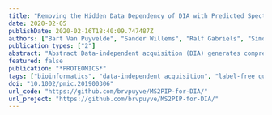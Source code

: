 ```yaml
---
title: "Removing the Hidden Data Dependency of DIA with Predicted Spectral Libraries"
date: 2020-02-05
publishDate: 2020-02-16T18:40:09.747487Z
authors: ["Bart Van Puyvelde", "Sander Willems", "Ralf Gabriels", "Simon Daled", "Laura De Clerck", "Sofie Vande Casteele", "An Staes", "Francis Impens", "Dieter Deforce", "Lennart Martens", "Sven Degroeve", "Maarten Dhaenens"]
publication_types: ["2"]
abstract: "Abstract Data-independent acquisition (DIA) generates comprehensive yet complex mass spectrometric data, which imposes the use of data-dependent acquisition (DDA) libraries for deep peptide-centric detection. Here, it is shown that DIA can be redeemed from this dependency by combining predicted fragment intensities and retention times with narrow window DIA. This eliminates variation in library building and omits stochastic sampling, finally making the DIA workflow fully deterministic. Especially for clinical proteomics, this has the potential to facilitate inter-laboratory comparison."
featured: false
publication: "*PROTEOMICS*"
tags: ["bioinformatics", "data-independent acquisition", "label-free quantification", "peptide-centric", "MS²PIP", "Elude"]
doi: "10.1002/pmic.201900306"
url_code: "https://github.com/brvpuyve/MS2PIP-for-DIA/"
url_project: "https://github.com/brvpuyve/MS2PIP-for-DIA/"
---
```

